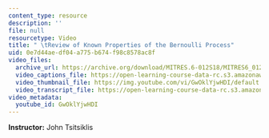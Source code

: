 ```yaml
---
content_type: resource
description: ''
file: null
resourcetype: Video
title: " \tReview of Known Properties of the Bernoulli Process"
uid: 0e7d44ae-df04-a775-b674-f98c8578ac8f
video_files:
  archive_url: https://archive.org/download/MITRES.6-012S18/MITRES6_012S18_L21-04_300k.mp4
  video_captions_file: https://open-learning-course-data-rc.s3.amazonaws.com/res-6-012-introduction-to-probability-spring-2018/9d7eb87120b951c1b83fc0b2d98193c7_GwOklYjwHDI.vtt
  video_thumbnail_file: https://img.youtube.com/vi/GwOklYjwHDI/default.jpg
  video_transcript_file: https://open-learning-course-data-rc.s3.amazonaws.com/res-6-012-introduction-to-probability-spring-2018/9fb71e37908e232dfef9917087e1d5a0_GwOklYjwHDI.pdf
video_metadata:
  youtube_id: GwOklYjwHDI
---
```


**Instructor:** John Tsitsiklis